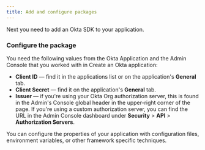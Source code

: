 ```yaml
---
title: Add and configure packages
---
```

Next you need to add an Okta SDK to your application.

<StackSelector snippet="addconfigpkg"/>

### Configure the package

You need the following values from the Okta Application and the Admin Console that you worked with in <GuideLink link="../create-okta-application">Create an Okta application</GuideLink>:

* **Client ID** &mdash; find it in the applications list or on the application's **General** tab.
* **Client Secret** &mdash; find it on the application's **General** tab.
* **Issuer** &mdash; if you're using your Okta Org authorization server, this is found in the Admin's Console global header in the upper-right corner of the page. If you're using a custom authorization server, you can find the URL in the Admin Console dashboard under **Security** > **API** > **Authorization Servers**.

You can configure the properties of your application with configuration files, environment variables, or other framework specific techniques.

<StackSelector snippet="configmid"/>

<NextSectionLink/>
